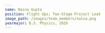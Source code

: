```yaml
---
name: Naina Gupta
position: Flight Ops; Two-Stage Project Lead
image_path: /images/team_members/naina.png
yearmajor: B.S. Physics, 2026
---
```

